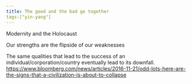 ```yaml
---
title: The good and the bad go together
tags:["yin-yang"]
---
```


Modernity and the Holocaust

Our strengths are the flipside of our weaknesses

The same qualities that lead to the success of an individual/corporation/country eventually lead to its downfall. <https://www.bloomberg.com/news/articles/2016-11-21/odd-lots-here-are-the-signs-that-a-civilization-is-about-to-collapse>